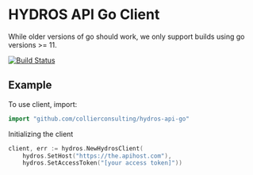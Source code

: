 # HYDROS API Go Client

While older versions of go should work, we only support builds using go versions >= 11.  

[![Build Status](https://travis-ci.com/collierconsulting/hydros-api-go.svg?token=HfjrsxGu5QnCecfDNiK9&branch=master)](https://travis-ci.com/collierconsulting/hydros-api-go)

## Example
To use client, import:

```go
import "github.com/collierconsulting/hydros-api-go"
```

Initializing the client
```go
client, err := hydros.NewHydrosClient(
	hydros.SetHost("https://the.apihost.com"), 
	hydros.SetAccessToken("[your access token]"))
```